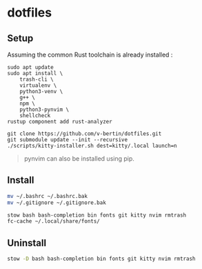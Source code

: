 # dotfiles

## Setup

Assuming the common Rust toolchain is already installed :

```
sudo apt update
sudo apt install \
    trash-cli \
    virtualenv \
    python3-venv \
    g++ \
    npm \
    python3-pynvim \
    shellcheck
rustup component add rust-analyzer

git clone https://github.com/v-bertin/dotfiles.git
git submodule update --init --recursive
./scripts/kitty-installer.sh dest=kitty/.local launch=n
```

> pynvim can also be installed using pip.

## Install

```bash
mv ~/.bashrc ~/.bashrc.bak
mv ~/.gitignore ~/.gitignore.bak

stow bash bash-completion bin fonts git kitty nvim rmtrash
fc-cache ~/.local/share/fonts/
```

## Uninstall

```bash
stow -D bash bash-completion bin fonts git kitty nvim rmtrash
```
